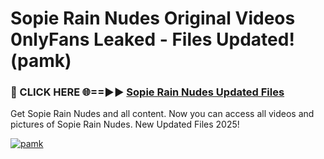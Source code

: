 # Sopie Rain Nudes Original Videos 0nlyFans Leaked - Files Updated! (pamk)

<h3>🔴 CLICK HERE 🌐==►► <a href="https://tinyurl.com/52m3yx9h" rel="nofollow">Sopie Rain Nudes Updated Files</a></h3>

Get Sopie Rain Nudes and all content. Now you can access all videos and pictures of Sopie Rain Nudes. New Updated Files 2025!

[![pamk](https://i.imgur.com/TnHtlc8.gif)](https://tinyurl.com/52m3yx9h)

